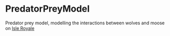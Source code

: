 # PredatorPreyModel
Predator prey model, modelling the interactions between wolves and moose on [Isle Royale](https://isleroyalewolf.org/)

